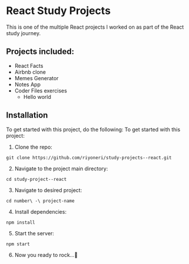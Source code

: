 # React Study Projects

This is one of the multiple React projects I worked on as part of the React study journey.

## Projects included:

- React Facts
- Airbnb clone
- Memes Generator
- Notes App
- Coder Files exercises
    - Hello world

## Installation

To get started with this project, do the following:
To get started with this project:

1. Clone the repo:

```
git clone https://github.com/riyoneri/study-projects--react.git
```

2. Navigate to the project main directory:

```
cd study-project--react
```

3. Navigate to desired project:

```
cd number\ -\ project-name
```

4. Install dependencies:

```
npm install
```

5. Start the server:

```
npm start
```

6. Now you ready to rock...🚀
